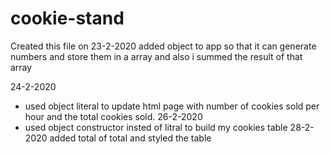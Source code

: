 # cookie-stand

Created this file on 23-2-2020
added object to app so that it can generate numbers and store them in a array and also i summed the result of that array
 
 24-2-2020
 - used object literal to update html page with number of cookies sold per hour and the total cookies sold.
 26-2-2020
 - used object constructor insted of litral to build my cookies table
  28-2-2020
  added total of total and styled the table

